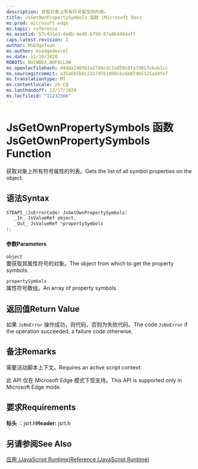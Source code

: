 ```yaml
---
description: 获取对象上所有符号属性的列表。
title: JsGetOwnPropertySymbols 函数 |Microsoft Docs
ms.prod: microsoft-edge
ms.topic: reference
ms.assetid: 57c431e3-de0b-4ed0-b750-87a86448daff
caps.latest.revision: 2
author: MSEdgeTeam
ms.author: msedgedevrel
ms.date: 11/19/2020
ROBOTS: NOINDEX,NOFOLLOW
ms.openlocfilehash: d44da140f61a17d4cdc3a959c8fa7d017cbab1cc
ms.sourcegitcommit: a35a6b5bbc21b7df61d08cbc6b074b5325ad4fef
ms.translationtype: MT
ms.contentlocale: zh-CN
ms.lasthandoff: 12/17/2020
ms.locfileid: "11232566"
---
```

# <span data-ttu-id="0d7c4-103">JsGetOwnPropertySymbols 函数</span><span class="sxs-lookup"><span data-stu-id="0d7c4-103">JsGetOwnPropertySymbols Function</span></span>

<span data-ttu-id="0d7c4-104">获取对象上所有符号属性的列表。</span><span class="sxs-lookup"><span data-stu-id="0d7c4-104">Gets the list of all symbol properties on the object.</span></span>  
  
## <span data-ttu-id="0d7c4-105">语法</span><span class="sxs-lookup"><span data-stu-id="0d7c4-105">Syntax</span></span>  
  
```cpp  
STDAPI_(JsErrorCode) JsGetOwnPropertySymbols(  
   _In_ JsValueRef object,  
   _Out_ JsValueRef *propertySymbols  
);  
```  
  
#### <span data-ttu-id="0d7c4-106">参数</span><span class="sxs-lookup"><span data-stu-id="0d7c4-106">Parameters</span></span>  
 `object`  
 <span data-ttu-id="0d7c4-107">要获取其属性符号的对象。</span><span class="sxs-lookup"><span data-stu-id="0d7c4-107">The object from which to get the property symbols.</span></span>  
  
 `propertySymbols`  
 <span data-ttu-id="0d7c4-108">属性符号数组。</span><span class="sxs-lookup"><span data-stu-id="0d7c4-108">An array of property symbols.</span></span>  
  
## <span data-ttu-id="0d7c4-109">返回值</span><span class="sxs-lookup"><span data-stu-id="0d7c4-109">Return Value</span></span>  
 <span data-ttu-id="0d7c4-110">如果 `JsNoError` 操作成功，则代码，否则为失败代码。</span><span class="sxs-lookup"><span data-stu-id="0d7c4-110">The code `JsNoError` if the operation succeeded, a failure code otherwise.</span></span>  
  
## <span data-ttu-id="0d7c4-111">备注</span><span class="sxs-lookup"><span data-stu-id="0d7c4-111">Remarks</span></span>  
 <span data-ttu-id="0d7c4-112">需要活动脚本上下文。</span><span class="sxs-lookup"><span data-stu-id="0d7c4-112">Requires an active script context.</span></span>  
  
 <span data-ttu-id="0d7c4-113">此 API 仅在 Microsoft Edge 模式下受支持。</span><span class="sxs-lookup"><span data-stu-id="0d7c4-113">This API is supported only in Microsoft Edge mode.</span></span>  
  
## <span data-ttu-id="0d7c4-114">要求</span><span class="sxs-lookup"><span data-stu-id="0d7c4-114">Requirements</span></span>  
 <span data-ttu-id="0d7c4-115">**标头** ：jsrt.h</span><span class="sxs-lookup"><span data-stu-id="0d7c4-115">**Header:** jsrt.h</span></span>  
  
## <span data-ttu-id="0d7c4-116">另请参阅</span><span class="sxs-lookup"><span data-stu-id="0d7c4-116">See Also</span></span>  
 [<span data-ttu-id="0d7c4-117">应用 (JavaScript Runtime)</span><span class="sxs-lookup"><span data-stu-id="0d7c4-117">Reference (JavaScript Runtime)</span></span>](../chakra-hosting/reference-javascript-runtime.md)
